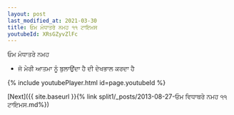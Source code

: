 ```yaml
---
layout: post
last_modified_at: 2021-03-30
title: ਓਮ ਮੰਧਾਤਰੇ ਨਮਹ ੧੧ ਟਾਇਮਸ
youtubeId: XRsGZyvZlFc
---
```

 
 
 ਓਮ ਮੰਧਾਤਰੇ ਨਮਹ  
 
 -  ਜੋ ਮੇਰੀ ਆਤਮਾ ਨੂੰ ਬੁਲਾਉਂਦਾ ਹੈ ਦੀ ਦੇਖਭਾਲ ਕਰਦਾ ਹੈ 
 
  
 
  
 
 
 
 
 
 


{% include youtubePlayer.html id=page.youtubeId %}
 
[Next]({{ site.baseurl }}{% link  split1/_posts/2013-08-27-ਓਮ ਵਿਧਾਥਰੇ ਨਮਹ ੧੧ ਟਾਇਮਸ.md%})
 
